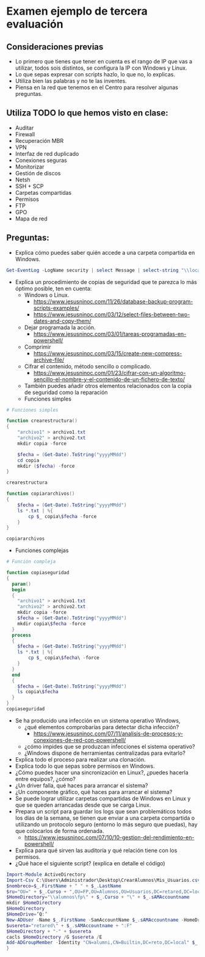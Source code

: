 # Examen ejemplo de tercera evaluación

## Consideraciones previas
- Lo primero que tienes que tener en cuenta es el rango de IP que vas a utilizar, todos sois distintos, se configura la IP con Windows y Linux.
- Lo que sepas expresar con scripts hazlo, lo que no, lo explicas.
- Utiliza bien las palabras y no te las inventes.
- Piensa en la red que tenemos en el Centro para resolver algunas preguntas.

## Utiliza TODO lo que hemos visto en clase:
- Auditar
- Firewall
- Recuperación MBR
- VPN
- Interfaz de red duplicado
- Conexiones seguras
- Monitorizar
- Gestión de discos
- Netsh
- SSH + SCP
- Carpetas compartidas
- Permisos
- FTP
- GPO
- Mapa de red

## Preguntas:
- Explica cómo puedes saber quién accede a una carpeta compartida en Windows.
```PowerShell
Get-EventLog -LogName security | select Message | select-string "\\localhost\ejemplo"
```
- Explica un procedimiento de copias de seguridad que te parezca lo más óptimo posible, ten en cuenta:
  - Windows o Linux.
    - https://www.jesusninoc.com/11/26/database-backup-program-scripts-examples/
    - https://www.jesusninoc.com/03/12/select-files-between-two-dates-and-copy-them/
  - Dejar programada la acción.
    - https://www.jesusninoc.com/03/01/tareas-programadas-en-powershell/
  - Comprimir
    - https://www.jesusninoc.com/03/15/create-new-compress-archive-file/
  - Cifrar el contenido, método sencillo o complicado.
    - https://www.jesusninoc.com/01/23/cifrar-con-un-algoritmo-sencillo-el-nombre-y-el-contenido-de-un-fichero-de-texto/
  - También puedes añadir otros elementos relacionados con la copia de seguridad como la reparación
  - Funciones simples
```PowerShell
# Funciones simples

function crearestructura()
{
    "archivo1" > archivo1.txt
    "archivo2" > archivo2.txt
    mkdir copia -force

    $fecha = (Get-Date).ToString("yyyyMMdd")
    cd copia
    mkdir ($fecha) -force
}

crearestructura

function copiararchivos()
{
    $fecha = (Get-Date).ToString("yyyyMMdd")
    ls *.txt | %{
        cp $_ copia\$fecha -force
    }
}

copiararchivos
```
  - Funciones complejas
```PowerShell
# Función compleja

function copiaseguridad
{
  param()
  begin
  {
    "archivo1" > archivo1.txt
    "archivo2" > archivo2.txt
    mkdir copia -force
    $fecha = (Get-Date).ToString("yyyyMMdd")
    mkdir copia\$fecha -force
  }
  process
  {
    $fecha = (Get-Date).ToString("yyyyMMdd")
    ls *.txt | %{
        cp $_ copia\$fecha\ -force
    }
  }
  end
  {
    $fecha = (Get-Date).ToString("yyyyMMdd")
    ls copia\$fecha
  }
}
copiaseguridad
```
- Se ha producido una infección en un sistema operativo Windows,
  - ¿qué elementos comprobarías para detectar dicha infección?
      - https://www.jesusninoc.com/07/11/analisis-de-procesos-y-conexiones-de-red-con-powershell/
  - ¿cómo impides que se produzcan infecciones el sistema operativo?
  - ¿Windows dispone de herramientas centralizadas para evitarlo?
- Explica todo el proceso para realizar una clonación.
- Explica todo lo que sepas sobre permisos en Windows.
- ¿Cómo puedes hacer una sincronización en Linux?, ¿puedes hacerla entre equipos?, ¿cómo?
- ¿Un driver falla, qué haces para arrancar el sistema?
- ¿Un componente gráfico, qué haces para arrancar el sistema?
- Se puede lograr utilizar carpetas compartidas de Windows en Linux y que se queden arrancadas desde que se carga Linux.
- Prepara un script para guardar los logs que sean problemáticos todos los días de la semana, se tienen que enviar a una carpeta compartida o utilizando un protocolo seguro (entorno lo más seguro que puedas), hay que colocarlos de forma ordenada.
    - https://www.jesusninoc.com/07/10/10-gestion-del-rendimiento-en-powershell/
- Explica para qué sirven las auditoría y qué relación tiene con los permisos.
- ¿Qué hace el siguiente script? (explica en detalle el código)
```PowerShell
Import-Module ActiveDirectory
Import-Csv C:\Users\Administrador\Desktop\CrearAlumnos\Mis_Usuarios.csv |%{
$nombreco=$_.FirstName + " " + $_.LastName
$ru="OU=" + $_.Curso + ",OU=FP,OU=Alumnos,OU=Usuarios,DC=retared,DC=local"
$HomeDirectory="\\alumnos\fp\" + $_.Curso + "\" + $_.sAMAccountname
mkdir $HomeDirectory
$HomeDirectory
$HomeDrive=’Q:’
New-ADUser -Name $_.FirstName -SamAccountName $_.sAMAccountname -HomeDrive $HomeDrive –HomeDirectory $HomeDirectory -DisplayName $nombreco -Enabled $true -ChangePasswordAtLogon $false -AccountPassword (ConvertTo-SecureString $_.Password -AsPlainText -force) -PassThru -UserPrincipalName $_.sAMAccountname -Path $ru
$usereta="retared\" + $_.sAMAccountname + ":F"
$HomeDirectory + "-" + $usereta
cacls $HomeDirectory /G $usereta /E
Add-ADGroupMember -Identity "CN=alumni,CN=Builtin,DC=reto,DC=local" $_.sAMAccountname
}
```

